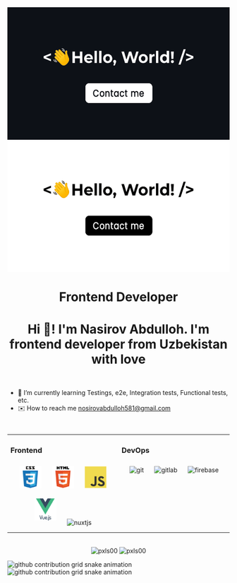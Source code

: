 <div align="center">
<img src="https://raw.githubusercontent.com/pxls00/pxls00/main/headergitdark.gif#gh-dark-mode-only" align="center" height="300" />
<img src="https://raw.githubusercontent.com/pxls00/pxls00/main/headergitlight.gif#gh-light-mode-only" align="center" height="300" />
</div>  
  

# <div align="center">Frontend Developer</div>

# <div align="center">Hi 👋! I'm Nasirov Abdulloh. I'm frontend developer from Uzbekistan with love</div>

<br />

- 🌱 I’m currently learning Testings, e2e, Integration tests, Functional tests, etc.
- ✉️ How to reach me [nosirovabdulloh581@gmail.com](nosirovabdulloh581@gmail.com)

<br/>

<table>
<tr>
<td valign="top" width="33%">

### Frontend

<div align="center">

<img style="margin: 10px;" src="https://raw.githubusercontent.com/devicons/devicon/master/icons/css3/css3-original-wordmark.svg" alt="css3" width="50" height="50"/>
<img style="margin: 10px;" src="https://raw.githubusercontent.com/devicons/devicon/master/icons/html5/html5-original-wordmark.svg" alt="html5" width="50" height="50"/>
<img style="margin: 10px;" src="https://raw.githubusercontent.com/devicons/devicon/master/icons/javascript/javascript-original.svg" alt="javascript" width="50" height="50"/>
 
<img style="margin: 10px;" src="https://raw.githubusercontent.com/devicons/devicon/master/icons/vuejs/vuejs-original-wordmark.svg" alt="vuejs" width="50" height="50"/>

<img style="margin: 10px;" src="https://www.vectorlogo.zone/logos/nuxtjs/nuxtjs-icon.svg" alt="nuxtjs" width="50" height="50"/>

</div>

</td>
<td valign="top" width="33%">

### DevOps

<div align="center">  
<img style="margin: 10px;" src="https://www.vectorlogo.zone/logos/git-scm/git-scm-icon.svg" alt="git" width="50" height="50"/>

<img style="margin: 10px;" src="https://profilinator.rishav.dev/skills-assets/gitlab.svg" alt="gitlab" width="50" height="50"/>

<img style="margin: 10px;" src="https://www.vectorlogo.zone/logos/firebase/firebase-icon.svg" alt="firebase" width="50" height="50"/>

</td>
</tr>
</table>

<br/>

<div align="center">
<img align="center" height="160" src="https://github-readme-stats.vercel.app/api?username=pxls00&show_icons=true&locale=en&theme=vue-dark&disable_animations=false&hide_border=true" alt="pxls00" />

<img align="center" height="160" src="https://github-readme-streak-stats.herokuapp.com/?user=pxls00&theme=vue-dark&disable_animations=false&hide_border=true" alt="pxls00" />
</div>

![github contribution grid snake animation](https://raw.githubusercontent.com/pxls00/pxls00/output/github-contribution-grid-snake-dark.svg#gh-dark-mode-only)![github contribution grid snake animation](https://raw.githubusercontent.com/pxls00/pxls00/output/github-contribution-grid-snake.svg#gh-light-mode-only)
